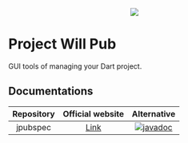 <p align="center">
  <img src="https://avatars.githubusercontent.com/u/95475934?s=225" />
</p>

# Project Will Pub

GUI tools of managing your Dart project.

## Documentations

| Repository | Official website | Alternative |
|:-:|:-:|:-:|
| jpubspec | [Link](https://project-will-pub.github.io/docs/api/jpubspec/1.0.0/) | [![javadoc](https://javadoc.io/badge2/xyz.rk0cc.willpub/jpubspec/javadoc.svg)](https://javadoc.io/doc/xyz.rk0cc.willpub/jpubspec) |
